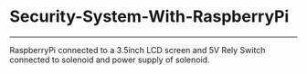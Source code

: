 # Security-System-With-RaspberryPi
***
RaspberryPi connected to a 3.5inch LCD screen and 5V Rely Switch connected to solenoid and power supply of solenoid.
